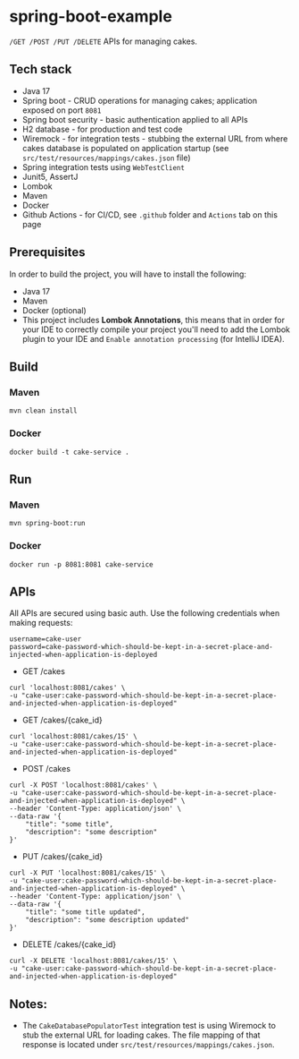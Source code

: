 # spring-boot-example

`/GET /POST /PUT /DELETE` APIs for managing cakes.

## Tech stack

* Java 17
* Spring boot - CRUD operations for managing cakes; application exposed on port `8081`
* Spring boot security - basic authentication applied to all APIs
* H2 database - for production and test code
* Wiremock - for integration tests - stubbing the external URL from where cakes database is populated on application startup (see `src/test/resources/mappings/cakes.json` file)
* Spring integration tests using `WebTestClient`
* Junit5, AssertJ
* Lombok
* Maven
* Docker
* Github Actions - for CI/CD, see `.github` folder and `Actions` tab on this page

## Prerequisites

In order to build the project, you will have to install the following:

* Java 17
* Maven
* Docker (optional)
* This project includes **Lombok Annotations**, this means that in order for your IDE to correctly compile your project you'll need to add the Lombok plugin to your IDE and `Enable annotation processing` (for IntelliJ IDEA).


## Build

### Maven

```
mvn clean install
```

### Docker

```
docker build -t cake-service .
```

## Run

### Maven

```
mvn spring-boot:run
```

### Docker

```
docker run -p 8081:8081 cake-service
```


## APIs

All APIs are secured using basic auth. Use the following credentials when making requests:
```
username=cake-user
password=cake-password-which-should-be-kept-in-a-secret-place-and-injected-when-application-is-deployed
```

* GET /cakes
```
curl 'localhost:8081/cakes' \
-u "cake-user:cake-password-which-should-be-kept-in-a-secret-place-and-injected-when-application-is-deployed"
```

* GET /cakes/{cake_id}
```
curl 'localhost:8081/cakes/15' \
-u "cake-user:cake-password-which-should-be-kept-in-a-secret-place-and-injected-when-application-is-deployed"
```

* POST /cakes
```
curl -X POST 'localhost:8081/cakes' \
-u "cake-user:cake-password-which-should-be-kept-in-a-secret-place-and-injected-when-application-is-deployed" \
--header 'Content-Type: application/json' \
--data-raw '{
    "title": "some title",
    "description": "some description"
}'
```

* PUT /cakes/{cake_id}
```
curl -X PUT 'localhost:8081/cakes/15' \
-u "cake-user:cake-password-which-should-be-kept-in-a-secret-place-and-injected-when-application-is-deployed" \
--header 'Content-Type: application/json' \
--data-raw '{
    "title": "some title updated",
    "description": "some description updated"
}'
```

* DELETE /cakes/{cake_id}
```
curl -X DELETE 'localhost:8081/cakes/15' \
-u "cake-user:cake-password-which-should-be-kept-in-a-secret-place-and-injected-when-application-is-deployed"
```

## Notes:

* The `CakeDatabasePopulatorTest` integration test is using Wiremock to stub the external URL for loading cakes. The file mapping of that response is located under `src/test/resources/mappings/cakes.json`.
